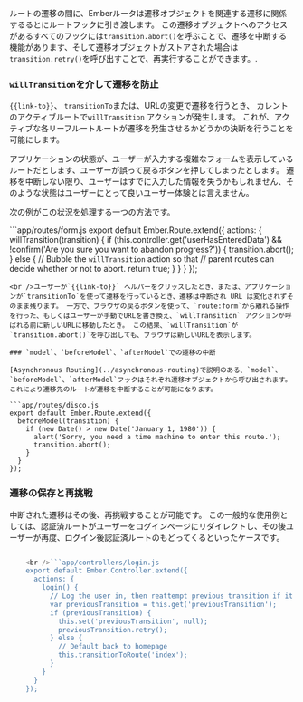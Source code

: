 ルートの遷移の間に、Emberルータは遷移オブジェクトを関連する遷移に関係するるとにルートフックに引き渡します。 この遷移オブジェクトへのアクセスがあるすべてのフックには`transition.abort()`を呼ぶことで、遷移を中断する機能があります、そして遷移オブジェクトがストアされた場合は `transition.retry()`を呼び出すことで、再実行することができます。.

### `willTransition`を介して遷移を防止

`{{link-to}}`、 `transitionTo`または、URLの変更で遷移を行うとき、 カレントのアクティブルートで`willTransition` アクションが発生します。 これが、アクティブな各リーフルートルートが遷移を発生させるかどうかの決断を行うことを可能にします。

アプリケーションの状態が、ユーザーが入力する複雑なフォームを表示しているルートだとします、ユーザーが誤って戻るボタンを押してしまったとします。 遷移を中断しない限り、ユーザーはすでに入力した情報を失うかもしれません、そのような状態はユーザーにとって良いユーザー体験とは言えません。

次の例がこの状況を処理する一つの方法です。

```app/routes/form.js export default Ember.Route.extend({ actions: { willTransition(transition) { if (this.controller.get('userHasEnteredData') && !confirm('Are you sure you want to abandon progress?')) { transition.abort(); } else { // Bubble the `willTransition` action so that // parent routes can decide whether or not to abort. return true; } } } });

    <br />ユーザーが`{{link-to}}` ヘルパーをクリッスしたとき、または、アプリケーションが`transitionTo`を使って遷移を行っているとき、遷移は中断され URL は変化されずそのまま残ります。 一方で、ブラウザの戻るボタンを使って、`route:form`から離れる操作を行った、もしくはユーザーが手動でURLを書き換え、`willTransition` アクションが呼ばれる前に新しいURLに移動したとき。 この結果、`willTransition`が`transition.abort()`を呼び出しても、ブラウザは新しいURLを表示します。
    
    ### `model`、`beforeModel`、`afterModel`での遷移の中断
    
    [Asynchronous Routing](../asynchronous-routing)で説明のある、`model`、`beforeModel`、`afterModel`フックはそれぞれ遷移オブジェクトから呼び出されます。 これにより遷移先のルートが遷移を中断することが可能になります。
    
    ```app/routes/disco.js
    export default Ember.Route.extend({
      beforeModel(transition) {
        if (new Date() > new Date('January 1, 1980')) {
          alert('Sorry, you need a time machine to enter this route.');
          transition.abort();
        }
      }
    });
    

### 遷移の保存と再挑戦

中断された遷移はその後、再挑戦することが可能です。 この一般的な使用例としては、認証済ルートがユーザーをログインページにリダイレクトし、その後ユーザーが再度、ログイン後認証済ルートのもどってくるといったケースです。

```app/routes/some-authenticated.js export default Ember.Route.extend({ beforeModel(transition) { if (!this.controllerFor('auth').get('userIsLoggedIn')) { var loginController = this.controllerFor('login'); loginController.set('previousTransition', transition); this.transitionTo('login'); } } });

    <br />```app/controllers/login.js
    export default Ember.Controller.extend({
      actions: {
        login() {
          // Log the user in, then reattempt previous transition if it exists.
          var previousTransition = this.get('previousTransition');
          if (previousTransition) {
            this.set('previousTransition', null);
            previousTransition.retry();
          } else {
            // Default back to homepage
            this.transitionToRoute('index');
          }
        }
      }
    });